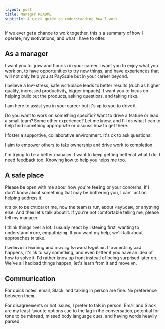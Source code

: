 ```yaml
---
layout: post
title: Manager README
subtitle: A quick guide to understanding how I work
---
```

If we ever get a chance to work together, this is a summary of how I operate, my motivations, and what I have to offer.

## As a manager

I want you to grow and flourish in your career. I want you to enjoy what you work on, to have opportunities to try new things, and have experiences that will not only help you at PayScale but in your career beyond.

I believe a low-stress, safe workplace leads to better results (such as higher quality, increased productivity, bigger impacts). I want you to focus on helping build out the products, asking questions, and taking risks.

I am here to assist you in your career but it's up to you to drive it.

Do you want to work on something specific? Want to drive a feature or lead a small team? Some other experience? Let me know, and I'll do what I can to help find something appropriate or discuss how to get there.

I foster a supportive, collaborative environment. It's ok to ask questions. 

I aim to empower others to take ownership and drive work to completion. 

I'm trying to be a better manager. I want to keep getting better at what I do. I need feedback too. Knowing how to help you helps me too.

## A safe place

Please be open with me about how you're feeling or your concerns. If I don't know about something that may be bothering you, I can't act on helping address it.

It's ok to be critical of me, how the team is run, about PayScale, or anything else. And then let's talk about it. If you're not comfortable telling me, please tell my manager.

I think things over a lot. I usually react by listening first, wanting to understand more, empathizing. If you want my help, we'll talk about approaches to take.

I believe in learning and moving forward together. If something bad happens, it's ok to say something, and even better if you have an idea of how to solve it. I'd rather know up front instead of being surprised later on. We've all had bad things happen, let's learn from it and move on.

## Communication

For quick notes: email, Slack, and talking in person are fine. No preference between them.

For disagreements or hot issues, I prefer to talk in person. Email and Slack are my least favorite options due to the lag in the conversation, potential for tone to be misread, missed body language cues, and having words heavily parsed.

